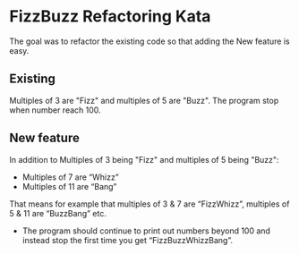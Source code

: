 FizzBuzz Refactoring Kata
=========================

The goal was to refactor the existing code so that adding the New feature is easy.

Existing
-----------

Multiples of 3 are "Fizz" and multiples of 5 are "Buzz".
The program stop when number reach 100.


New feature
-----------

In addition to Multiples of 3 being "Fizz" and multiples of 5 being "Buzz":

* Multiples of 7 are “Whizz”
* Multiples of 11 are “Bang”

That means for example that multiples of 3 & 7 are “FizzWhizz”, multiples of 5 & 11 are “BuzzBang” etc. 

* The program should continue to print out numbers beyond 100 and instead stop the first time you get “FizzBuzzWhizzBang”.
